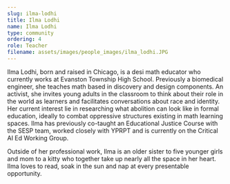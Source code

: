 ```yaml
---
slug: ilma-lodhi
title: Ilma Lodhi
name: Ilma Lodhi
type: community
ordering: 4
role: Teacher
filename: assets/images/people_images/ilma_lodhi.JPG
---
```


Ilma Lodhi, born and raised in Chicago, is a desi math educator who currently works at Evanston Township High School. Previously a biomedical engineer, she teaches math based in discovery and design components. An activist, she invites young adults in the classroom to think about their role in the world as learners and facilitates conversations about race and identity. Her current interest lie in researching what abolition can look like in formal education, ideally to combat oppressive structures existing in math learning spaces. Ilma has previously co-taught an Educational Justice Course with the SESP team, worked closely with YPRPT and is currently on the Critical AI Ed Working Group. 

Outside of her professional work, Ilma is an older sister to five younger girls and mom to a kitty who together take up nearly all the space in her heart. Ilma loves to read, soak in the sun and nap at every presentable opportunity. 
